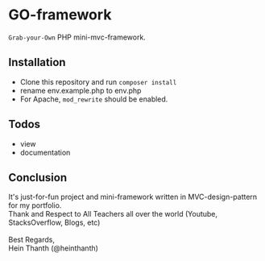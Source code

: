 # GO-framework
`Grab-your-Own` PHP mini-mvc-framework.

## Installation
* Clone this repository and run `composer install`
* rename env.example.php to env.php
* For Apache, `mod_rewrite` should be enabled.

## Todos
* view
* documentation

## Conclusion
It's just-for-fun project and mini-framework written in MVC-design-pattern for my portfolio.<br>
Thank and Respect to All Teachers all over the world (Youtube, StacksOverflow, Blogs, etc)<br>
<br>
Best Regards,<br>
Hein Thanth (@heinthanth)